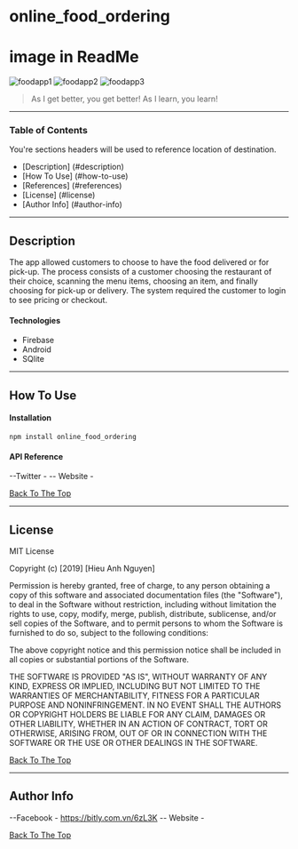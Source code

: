 # online_food_ordering

# image in ReadMe
![foodapp1](https://user-images.githubusercontent.com/45426479/69739640-a45d3980-116a-11ea-92bd-838362a89281.PNG)
![foodapp2](https://user-images.githubusercontent.com/45426479/69739766-da022280-116a-11ea-975e-7d5dd95d0242.PNG)
![foodapp3](https://user-images.githubusercontent.com/45426479/69739926-16ce1980-116b-11ea-8576-227f2ecb8cde.PNG)

> As I get better, you get better! As I learn, you learn!

---

### Table of Contents
You're sections headers will be used to reference location of destination.

- [Description] (#description)
- [How To Use] (#how-to-use)
- [References] (#references)
- [License] (#license)
- [Author Info] (#author-info)

---

## Description

The app allowed customers to choose to have the food delivered or for pick-up. The process consists of a customer choosing the restaurant of their choice, scanning the menu items, choosing an item, and finally choosing for pick-up or delivery. The system required the customer to login to see pricing or checkout.

#### Technologies

- Firebase
- Android
- SQlite

---

## How To Use

#### Installation

`npm install online_food_ordering`



#### API Reference

--Twitter - 
-- Website - 

[Back To The Top](#online_food_ordering)

---

## License

MIT License

Copyright (c) [2019] [Hieu Anh Nguyen]

Permission is hereby granted, free of charge, to any person obtaining a copy of this software and associated documentation files (the "Software"), to deal in the Software without restriction, including without limitation the rights to use, copy, modify, merge, publish, distribute, sublicense, and/or sell copies of the Software, and to permit persons to whom the Software is furnished to do so, subject to the following conditions:

The above copyright notice and this permission notice shall be included in all copies or substantial portions of the Software.

THE SOFTWARE IS PROVIDED "AS IS", WITHOUT WARRANTY OF ANY KIND, EXPRESS OR IMPLIED, INCLUDING BUT NOT LIMITED TO THE WARRANTIES OF MERCHANTABILITY, FITNESS FOR A PARTICULAR PURPOSE AND NONINFRINGEMENT. IN NO EVENT SHALL THE AUTHORS OR COPYRIGHT HOLDERS BE LIABLE FOR ANY CLAIM, DAMAGES OR OTHER LIABILITY, WHETHER IN AN ACTION OF CONTRACT, TORT OR OTHERWISE, ARISING FROM, OUT OF OR IN CONNECTION WITH THE SOFTWARE OR THE USE OR OTHER DEALINGS IN THE SOFTWARE.

[Back To The Top](#online_food_ordering)

---

## Author Info

--Facebook - 
 https://bitly.com.vn/6zL3K
-- Website - 

[Back To The Top](#online_food_ordering)

